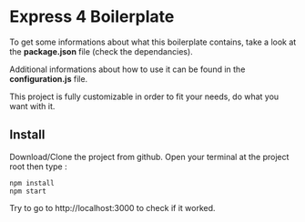 Express 4 Boilerplate
=====================

To get some informations about what this boilerplate contains, take a look at the **package.json** file (check the dependancies).

Additional informations about how to use it can be found in the **configuration.js** file.

This project is fully customizable in order to fit your needs, do what you want with it.





Install
-------

Download/Clone the project from github.
Open your terminal at the project root then type : 

    npm install
    npm start

Try to go to http://localhost:3000 to check if it worked.






